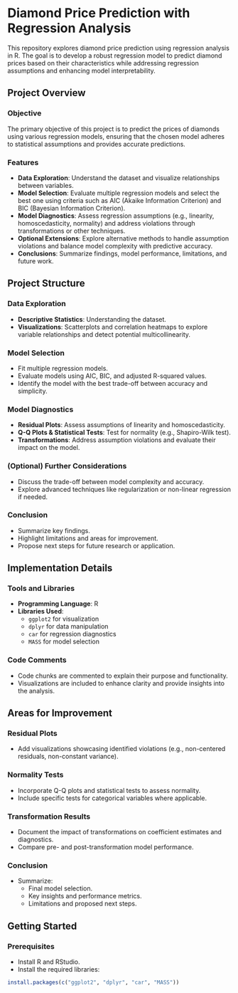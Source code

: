 # Diamond Price Prediction with Regression Analysis

This repository explores diamond price prediction using regression analysis in R. The goal is to develop a robust regression model to predict diamond prices based on their characteristics while addressing regression assumptions and enhancing model interpretability.

## Project Overview

### Objective
The primary objective of this project is to predict the prices of diamonds using various regression models, ensuring that the chosen model adheres to statistical assumptions and provides accurate predictions.

### Features
- **Data Exploration**: Understand the dataset and visualize relationships between variables.
- **Model Selection**: Evaluate multiple regression models and select the best one using criteria such as AIC (Akaike Information Criterion) and BIC (Bayesian Information Criterion).
- **Model Diagnostics**: Assess regression assumptions (e.g., linearity, homoscedasticity, normality) and address violations through transformations or other techniques.
- **Optional Extensions**: Explore alternative methods to handle assumption violations and balance model complexity with predictive accuracy.
- **Conclusions**: Summarize findings, model performance, limitations, and future work.

## Project Structure

### Data Exploration
- **Descriptive Statistics**: Understanding the dataset.
- **Visualizations**: Scatterplots and correlation heatmaps to explore variable relationships and detect potential multicollinearity.

### Model Selection
- Fit multiple regression models.
- Evaluate models using AIC, BIC, and adjusted R-squared values.
- Identify the model with the best trade-off between accuracy and simplicity.

### Model Diagnostics
- **Residual Plots**: Assess assumptions of linearity and homoscedasticity.
- **Q-Q Plots & Statistical Tests**: Test for normality (e.g., Shapiro-Wilk test).
- **Transformations**: Address assumption violations and evaluate their impact on the model.

### (Optional) Further Considerations
- Discuss the trade-off between model complexity and accuracy.
- Explore advanced techniques like regularization or non-linear regression if needed.

### Conclusion
- Summarize key findings.
- Highlight limitations and areas for improvement.
- Propose next steps for future research or application.

## Implementation Details

### Tools and Libraries
- **Programming Language**: R
- **Libraries Used**:
  - `ggplot2` for visualization
  - `dplyr` for data manipulation
  - `car` for regression diagnostics
  - `MASS` for model selection

### Code Comments
- Code chunks are commented to explain their purpose and functionality.
- Visualizations are included to enhance clarity and provide insights into the analysis.

## Areas for Improvement

### Residual Plots
- Add visualizations showcasing identified violations (e.g., non-centered residuals, non-constant variance).

### Normality Tests
- Incorporate Q-Q plots and statistical tests to assess normality.
- Include specific tests for categorical variables where applicable.

### Transformation Results
- Document the impact of transformations on coefficient estimates and diagnostics.
- Compare pre- and post-transformation model performance.

### Conclusion
- Summarize:
  - Final model selection.
  - Key insights and performance metrics.
  - Limitations and proposed next steps.

## Getting Started

### Prerequisites
- Install R and RStudio.
- Install the required libraries:

```r
install.packages(c("ggplot2", "dplyr", "car", "MASS"))
